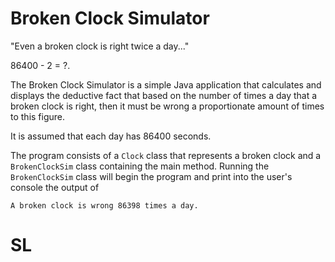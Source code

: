 # Broken Clock Simulator
"Even a broken clock is right twice a day..."

86400 - 2 = ?.

The Broken Clock Simulator is a simple Java application that calculates and displays the deductive fact that based on the number of times a day that a broken clock is right, then it must be wrong a proportionate amount of times to this figure.

It is assumed that each day has 86400 seconds.

The program consists of a `Clock` class that represents a broken clock and a `BrokenClockSim` class containing the main method. 
Running the `BrokenClockSim` class will begin the program and print into the user's console the output of 

`A broken clock is wrong 86398 times a day.`

# SL
